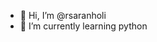 - 👋 Hi, I’m @rsaranholi
- 🌱 I’m currently learning python

<!---
rsaranholi/rsaranholi is a ✨ special ✨ repository because its `README.md` (this file) appears on your GitHub profile.
You can click the Preview link to take a look at your changes.
--->
